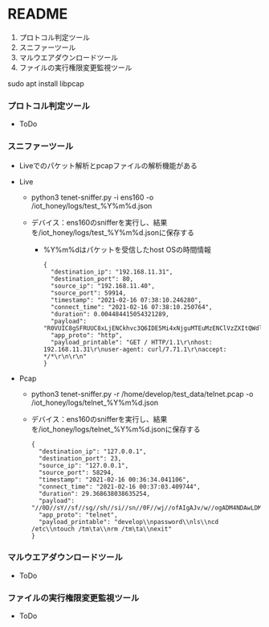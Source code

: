 # README #

1. プロトコル判定ツール
2. スニファーツール
3. マルウエアダウンロードツール
4. ファイルの実行権限変更監視ツール

sudo apt install libpcap

### プロトコル判定ツール ###

* ToDo

  

### スニファーツール ###

* Liveでのパケット解析とpcapファイルの解析機能がある

* Live

  * python3 tenet-sniffer.py -i ens160 -o /iot_honey/logs/test_%Y%m%d.json

  * デバイス：ens160のsnifferを実行し、結果を/iot_honey/logs/test_%Y%m%d.jsonに保存する

    * %Y%m%dはパケットを受信したhost OSの時間情報

      ```
      {
        "destination_ip": "192.168.11.31",
        "destination_port": 80,
        "source_ip": "192.168.11.40",
        "source_port": 59914,
        "timestamp": "2021-02-16 07:38:10.246280",
        "connect_time": "2021-02-16 07:38:10.250764",
        "duration": 0.004484415054321289,
        "payload": "R0VUIC8gSFRUUC8xLjENCkhvc3Q6IDE5Mi4xNjguMTEuMzENClVzZXItQWdlbnQ6IGN1cmwvNy43MS4xDQpBY2NlcHQ6ICovKg0KDQo=",
        "app_proto": "http",
        "payload_printable": "GET / HTTP/1.1\r\nhost: 192.168.11.31\r\nuser-agent: curl/7.71.1\r\naccept: */*\r\n\r\n"
      }
      ```

      

* Pcap

  * python3 tenet-sniffer.py -r /home/develop/test_data/telnet.pcap -o /iot_honey/logs/telnet_%Y%m%d.json

  * デバイス：ens160のsnifferを実行し、結果を/iot_honey/logs/telnet_%Y%m%d.jsonに保存する

    ```
    {
      "destination_ip": "127.0.0.1",
      "destination_port": 23,
      "source_ip": "127.0.0.1",
      "source_port": 58294,
      "timestamp": "2021-02-16 00:36:34.041106",
      "connect_time": "2021-02-16 00:37:03.409744",
      "duration": 29.368638038635254,
      "payload": "//0D//sY//sf//sg//sh//si//sn//0F//wj//ofAIgAJv/w//ogADM4NDAwLDM4NDAw//D/+icA//D/+hgAeHRlcm3/8P/8Af/9AWRldmVsb3ANAHBhc3N3b3JkDQBscw0AY2QgL2V0Yw0AdG91Y2ggL3RtCWENAHJtIC90bQlhDQBleGl0DQA=",
      "app_proto": "telnet",
      "payload_printable": "develop\\npassword\\nls\\ncd /etc\\ntouch /tm\ta\\nrm /tm\ta\\nexit"
    }
    ```




### マルウエアダウンロードツール

- ToDo




### ファイルの実行権限変更監視ツール

- ToDo






